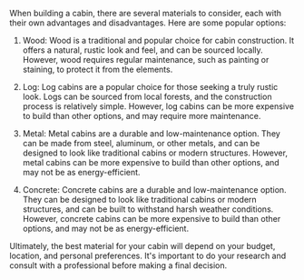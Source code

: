 When building a cabin, there are several materials to consider, each with their own advantages and disadvantages. Here are some popular options:

1. Wood: Wood is a traditional and popular choice for cabin construction. It offers a natural, rustic look and feel, and can be sourced locally. However, wood requires regular maintenance, such as painting or staining, to protect it from the elements.

2. Log: Log cabins are a popular choice for those seeking a truly rustic look. Logs can be sourced from local forests, and the construction process is relatively simple. However, log cabins can be more expensive to build than other options, and may require more maintenance.

3. Metal: Metal cabins are a durable and low-maintenance option. They can be made from steel, aluminum, or other metals, and can be designed to look like traditional cabins or modern structures. However, metal cabins can be more expensive to build than other options, and may not be as energy-efficient.

4. Concrete: Concrete cabins are a durable and low-maintenance option. They can be designed to look like traditional cabins or modern structures, and can be built to withstand harsh weather conditions. However, concrete cabins can be more expensive to build than other options, and may not be as energy-efficient.

Ultimately, the best material for your cabin will depend on your budget, location, and personal preferences. It's important to do your research and consult with a professional before making a final decision.